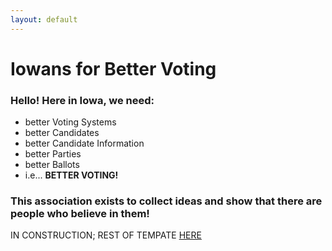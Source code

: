 ```yaml
---
layout: default
---
```


# Iowans for Better Voting

### Hello! Here in Iowa, we need:
- better Voting Systems
- better Candidates
- better Candidate Information
- better Parties
- better Ballots
- i.e... **BETTER VOTING!**

### This association exists to collect ideas and show that there are people who believe in them!



IN CONSTRUCTION; REST OF TEMPATE [HERE](./template.html)
